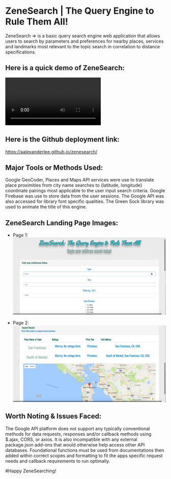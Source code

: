 # ZeneSearch | The Query Engine to Rule Them All!

ZeneSearch => is a basic query search engine web application that allows users to search by parameters and preferences for nearby places, services and landmarks most relevant to the topic search in correlation to distance specifications.

## Here is a quick demo of ZeneSearch:
![alt text](./assets/images/zsearch_demo.mov)

## Here is the Github deployment link:
https://aalexanderlee.github.io/zenesearch/

## Major Tools or Methods Used:
Google GeoCoder, Places and Maps API services were use to translate place proximities from city name searches to {latitude, longitude} coordinate pairings most applicable to the user input search criteria. Google Firebase was use to store data from the user sessions. The Google API was also accessed for library font specific qualities. The Green Sock library was used to animate the title of this engine.   

## ZeneSearch Landing Page Images:
* Page 1:
![alt text](./assets/images/landingpage_1.png)

* Page 2:
![alt text](./assets/images/landingpage_2.png)

## Worth Noting & Issues Faced:
The Google API platform does not support any typically conventional methods for data requests, responses and/or callback methods using $.ajax, CORS, or axios. It is also incompatible with any external package.json add-ons that would otherwise help access other API databases. Foundational functions must be used from documentations then added within correct scopes and formatting to fit the apps specific request needs and callback requirements to run optimally.

#Happy ZeneSearching!
